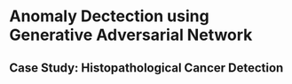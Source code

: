 # Anomaly Dectection using Generative Adversarial Network
## Case Study: Histopathological Cancer Detection 
